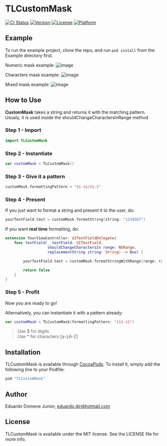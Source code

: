 # TLCustomMask

[![CI Status](http://img.shields.io/travis/Edudjr/TLCustomMask.svg?style=flat)](https://travis-ci.org/Edudjr/TLCustomMask)
[![Version](https://img.shields.io/cocoapods/v/TLCustomMask.svg?style=flat)](http://cocoapods.org/pods/TLCustomMask)
[![License](https://img.shields.io/cocoapods/l/TLCustomMask.svg?style=flat)](http://cocoapods.org/pods/TLCustomMask)
[![Platform](https://img.shields.io/cocoapods/p/TLCustomMask.svg?style=flat)](http://cocoapods.org/pods/TLCustomMask)

## Example

To run the example project, clone the repo, and run `pod install` from the Example directory first.

Numeric mask example:
![image](https://s19.postimg.org/8uhiyin6b/numeric_Mask.gif)

Characters mask example:
![image](https://s19.postimg.org/z2snnvzk3/characters_Mask.gif)

Mixed mask example:
![image](https://s19.postimg.org/kjlimgypf/mixed_Mask.gif)

## How to Use
**CustomMask** takes a string and returns it with the matching pattern.
Usualy, it is used inside the shouldChangeCharactersInRange method

### Step 1 - Import
```swift
import TLCustomMask
```
### Step 2 - Instantiate
```swift
var customMask = TLCustomMask()
```
### Step 3 - Give it a pattern
```swift
customMask.formattingPattern = "$$.$$/$$-$"
```
### Step 4 - Present    
If you just want to format a string and present it to the user, do:
```swift
yourTextField.text = customMask.formatString(string: "1234567")
```
If you want **real time** formatting, do:

```swift
extension YourViewController: UITextFieldDelegate{
    func textField(_ textField: UITextField,
                   shouldChangeCharactersIn range: NSRange,
                   replacementString string: String) -> Bool {

        yourTextField.text = customMask.formatStringWithRange(range: range, string: string)

        return false
    }
}
```
### Step 5 - Profit
Now you are ready to go!


Alternatively, you can instantiate it with a pattern already:
```swift
var customMask = TLCustomMask(formattingPattern: "$$$-$$")
```

> Use $ for digits  
> Use * for characters [a-zA-Z]

## Installation

TLCustomMask is available through [CocoaPods](http://cocoapods.org). To install
it, simply add the following line to your Podfile:

```ruby
pod "TLCustomMask"
```

## Author

Eduardo Domene Junior, eduardo.djr@hotmail.com

## License

TLCustomMask is available under the MIT license. See the LICENSE file for more info.

